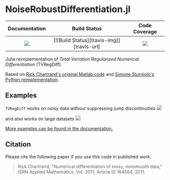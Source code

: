 # NoiseRobustDifferentiation.jl

| **Documentation**                       | **Build Status**                          | **Code Coverage**               |
|:---------------------------------------:|:-----------------------------------------:|:-------------------------------:|
| [![][docs-latest-img]][docs-latest-url] | [![Build Status][travis-img]][travis-url] | [![][codecov-img]][codecov-url] |


Julia reimplementation of *Total Variation Regularized Numerical Differentiation* (TVRegDiff).

Based on [Rick Chartrand's original Matlab code](https://sites.google.com/site/dnartrahckcir/home/tvdiff-code) and [Simone Sturniolo's Python reimplementation](https://github.com/stur86/tvregdiff).

## Examples
`TVRegDiff` works on noisy data without suppressing jump discontinuities
![](https://adrhill.github.io/NoiseRobustDifferentiation.jl/dev/paper_small7000.svg)

and also works on large datasets
![](https://adrhill.github.io/NoiseRobustDifferentiation.jl/dev/paper_large_all.png)

[More examples can be found in the documentation.](https://adrhill.github.io/NoiseRobustDifferentiation.jl/dev/examples/)

## Citation
Please cite the following paper if you use this code in published work:
> Rick Chartrand, "Numerical differentiation of noisy, nonsmooth data," ISRN Applied Mathematics, Vol. 2011, Article ID 164564, 2011. 


[docs-latest-img]: https://img.shields.io/badge/docs-dev-blue.svg
[docs-latest-url]: https://adrhill.github.io/NoiseRobustDifferentiation.jl/dev/

[ci-img]: https://github.com/adrhill/NoiseRobustDifferentiation.jl/workflows/CI/badge.svg
[ci-url]: https://github.com/adrhill/NoiseRobustDifferentiation.jl/actions?query=workflow%3ACI

[codecov-img]: https://codecov.io/gh/adrhill/NoiseRobustDifferentiation.jl/branch/main/graph/badge.svg
[codecov-url]: https://codecov.io/gh/adrhill/NoiseRobustDifferentiation.jl